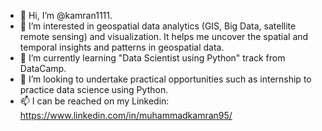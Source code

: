 - 👋 Hi, I’m @kamran1111.
- 👀 I’m interested in geospatial data analytics (GIS, Big Data, satellite remote sensing) and visualization. It helps me uncover the spatial and temporal insights and patterns in geospatial data.
- 🌱 I’m currently learning "Data Scientist using Python" track from DataCamp.
- 💞️ I’m looking to undertake practical opportunities such as internship to practice data science using Python.
- 📫 I can be reached on my Linkedin: https://www.linkedin.com/in/muhammadkamran95/

<!---
kamran1111/kamran1111 is a ✨ special ✨ repository because its `README.md` (this file) appears on your GitHub profile.
You can click the Preview link to take a look at your changes.
--->
